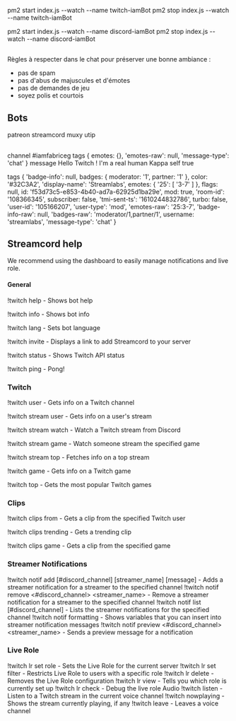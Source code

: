 pm2 start index.js --watch --name twitch-iamBot
pm2 stop index.js --watch --name twitch-iamBot

pm2 start index.js --watch --name discord-iamBot
pm2 stop index.js --watch --name discord-iamBot

##
Règles à respecter dans le chat pour préserver une bonne ambiance :
- pas de spam
- pas d'abus de majuscules et d'émotes
- pas de demandes de jeu
- soyez polis et courtois

## Bots
patreon
streamcord
muxy
utip

##

channel #iamfabriceg
tags { emotes: {}, 'emotes-raw': null, 'message-type': 'chat' }
message Hello Twitch ! I'm a real human Kappa
self true

tags {
  'badge-info': null,
  badges: { moderator: '1', partner: '1' },
  color: '#32C3A2',
  'display-name': 'Streamlabs',
  emotes: { '25': [ '3-7' ] },
  flags: null,
  id: 'f53d73c5-e853-4b40-ad7a-62925d1ba29e',
  mod: true,
  'room-id': '108366345',
  subscriber: false,
  'tmi-sent-ts': '1610244832786',
  turbo: false,
  'user-id': '105166207',
  'user-type': 'mod',
  'emotes-raw': '25:3-7',
  'badge-info-raw': null,
  'badges-raw': 'moderator/1,partner/1',
  username: 'streamlabs',
  'message-type': 'chat'
}

## Streamcord help
We recommend using the dashboard to easily manage notifications and live role.

#### General
!twitch help - Shows bot help

!twitch info - Shows bot info

!twitch lang - Sets bot language

!twitch invite - Displays a link to add Streamcord to your server

!twitch status - Shows Twitch API status

!twitch ping - Pong!

### Twitch

!twitch user <user> - Gets info on a Twitch channel

!twitch stream user <user> - Gets info on a user's stream

!twitch stream watch <user> - Watch a Twitch stream from Discord

!twitch stream game <name> - Watch someone stream the specified game

!twitch stream top - Fetches info on a top stream

!twitch game <name> - Gets info on a Twitch game

!twitch top - Gets the most popular Twitch games

### Clips
!twitch clips from <user> - Gets a clip from the specified Twitch user

!twitch clips trending - Gets a trending clip

!twitch clips game <game> - Gets a clip from the specified game

### Streamer Notifications
!twitch notif add [#discord_channel] [streamer_name] [message] - Adds a streamer notification for a streamer to the specified channel
!twitch notif remove <#discord_channel> <streamer_name> - Remove a streamer notification for a streamer to the specified channel
!twitch notif list [#discord_channel] - Lists the streamer notifications for the specified channel
!twitch notif formatting - Shows variables that you can insert into streamer notification messages
!twitch notif preview <#discord_channel> <streamer_name> - Sends a preview message for a notification

### Live Role
!twitch lr set role - Sets the Live Role for the current server
!twitch lr set filter - Restricts Live Role to users with a specific role
!twitch lr delete - Removes the Live Role configuration
!twitch lr view - Tells you which role is currently set up
!twitch lr check - Debug the live role
Audio
!twitch listen <user> - Listen to a Twitch stream in the current voice channel
!twitch nowplaying - Shows the stream currently playing, if any
!twitch leave - Leaves a voice channel
